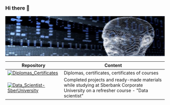 ### Hi there 👋

<!--
**AlexeyProsekov/AlexeyProsekov** is a ✨ _special_ ✨ repository because its `README.md` (this file) appears on your GitHub profile.

Here are some ideas to get you started:

- 🔭 I’m currently working on ...
- 🌱 I’m currently learning ...
- 👯 I’m looking to collaborate on ...
- 🤔 I’m looking for help with ...
- 💬 Ask me about ...
- 📫 How to reach me: ...
- 😄 Pronouns: ...
- ⚡ Fun fact: ...
-->
![Image](intellect.jpg)

|Repository | Content |
|---|---|
| <a href="https://github.com/AlexeyProsekov/Diplomas_Certificates/blob/main/README.md"><img src="sert_1.png" alt="Diplomas_Certificates"></a> | Diplomas, certificates, certificates of courses|
| <a href="https://github.com/AlexeyProsekov/Data_Scientist-SberUniversity/blob/main/README.md"><img src="sberfon_1.png" alt="Data_Scientist-SberUniversity"></a> | Completed projects and ready-made materials while studying at Sberbank Corporate University on a refresher course - "Data scientist" |
